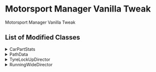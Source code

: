 # Motorsport Manager Vanilla Tweak
Motorsport Manager Vanilla Tweak
## List of Modified Classes
<details>
  <summary>CarPartStats</summary>
  
  * #### weightStrippedReliabilityMin
    Affects AI Team's weight stripping behavior relating to minimum reliability. In vanilla, the value is <code>0.5f</code> which means AI Team will weight strip their car parts down to 50% reliability, which is a very risky move. This mod changes it to <code>0.7f</code> to make sure they strip their car parts down to 70% only.
    ##### DEFAULT VALUE
    ```c#
    public const float weightStrippedReliabilityMin = 0.5f;
    ```
    ##### VANILLA TWEAK
    ```c#
    public const float weightStrippedReliabilityMin = 0.7f;
    ```
</details>

<details>
  <summary>PathData</summary>
  
  * #### CalculateLockUpZones()
    Affects how long in meters(?) the straight path is to enable the lock up zones. The default value is <code>400f</code> so if the straight path is less than 400 meters(?) then the lock up zones won't generate which means no driver will lock up in that spot. This mod changes it to <code>200f</code> so more lock up zones can be generated for each end of the straight path.
    ###### (?) = need confirmation
    ##### DEFAULT VALUE
    ```c#
    float num = 400f;
    ```
    ##### VANILLA TWEAK
    ```c#
    float num = 200f;
    ```
</details>

<details>
  <summary>TyreLockUpDirector</summary>
  
  * #### IsTyreLockUpViable()
    Affects when tyre lock up can trigger to each vehicle. For tyre lock up to happen, the function must return <code>true</code> .
    ##### DEFAULT VALUE
    ```c#
    bool isTutorialActiveInCurrentGameState = Game.instance.tutorialSystem.isTutorialActiveInCurrentGameState;
    bool flag = Game.instance.sessionManager.flag == SessionManager.Flag.Chequered;
    return inVehicle.speed <= GameUtility.MilesPerHourToMetersPerSecond(50f) && !isTutorialActiveInCurrentGameState && !inVehicle.behaviourManager.isOutOfRace && !flag && inVehicle.sessionEvents.IsReadyTo(SessionEvents.EventType.LockUp);
    ```
    For tyre lock up to trigger, one must have vehicle speed up to 50 MpH (Above it and the lock up won't happen), is not in tutorial mode, is not retired (<code>isOutOfRace</code>), is not chequered flag, and must ready to lockup. The last one (<code>IsReadyTo</code>) is calculated based on 'stress' point that will incremented overtime. Once it exceed over 1000, then <code>IsReadyTo</code> will return <code>true</code>.
    ##### VANILLA TWEAK
    ```c#
    float brakingSkill = 20f - inVehicle.driver.GetDriverStats().braking;
    float fitnessSkill = (Game.instance.sessionManager.GetNormalizedSessionTime() * 20f) - inVehicle.driver.GetDriverStats().fitness;
    float corneringSkill = 40f - inVehicle.driver.GetDriverStats().cornering - (Game.instance.sessionManager.currentSessionWeather.GetNormalizedTrackRubber() * 20f);
    float adaptabilitySkill = (Game.instance.sessionManager.currentSessionWeather.GetNormalizedTrackWater() * 20f) - inVehicle.driver.GetDriverStats().adaptability;

    float minSpeedToTriggerLockUp = (inVehicle.driver.GetDriverStats().braking * 0.75f) + (inVehicle.driver.GetDriverStats().cornering * 0.75f) + (Game.instance.sessionManager.currentSessionWeather.GetNormalizedTrackRubber() * 10f) - (Game.instance.sessionManager.currentSessionWeather.GetNormalizedTrackWater() * 10f);
    float lockUpChanceThreshold = (brakingSkill + fitnessSkill + adaptabilitySkill + corneringSkill) / 1000f;
    // change the 1000f to something else. The greater the value the less tyre lock up chance to trigger.

    bool isTutorialActiveInCurrentGameState = Game.instance.tutorialSystem.isTutorialActiveInCurrentGameState;
    bool flag = Game.instance.sessionManager.flag == SessionManager.Flag.Chequered;
    bool isLockUpTriggered = RandomUtility.GetRandom01() < lockUpChanceThreshold;
  
    return inVehicle.speed >= GameUtility.MilesPerHourToMetersPerSecond(minSpeedToTriggerLockUp) && !isTutorialActiveInCurrentGameState && !inVehicle.behaviourManager.isOutOfRace && !flag && isLockUpTriggered;
    ```
    In Vanilla Tweak, the minimum vehicle speed to trigger tyre lock up is changed to be more dynamic, calculated based on driver's braking and cornering skills, track rubber level, and track water level. <code>isReadyTo</code> is removed as well and replaced with <code>isLockUpTriggered</code>. <code>isLockUpTriggered</code> is calculated by driver's skill in braking, fitness, cornering, and adaptability. You don't have to worry about the formula, yes it is unreadable I know, however if you want to change the tyre lock up frequency, just change the line mentioned above the commented line or you can do experiment by making it from scratch.
</details>

<details>
  <summary>RunningWideDirector</summary>
  
  * #### OnSessionStarting()
    Affects -
    ##### DEFAULT VALUE
    ```c#
    int k = RandomUtility.GetRandom(0, 2);
    ```
    ##### VANILLA TWEAK
    ```c#
    int k = RandomUtility.GetRandom(-3, 5);
    if (Game.instance.sessionManager.currentSessionWeather.GetNormalizedTrackWater() > 0.3f)
      k = RandomUtility.GetRandom(0, 5);
    ```
  * #### CanRunWide()
    Determines whether the subject is valid to run wide given it checks all the conditions.
    ##### DEFAULT VALUE
    ```c#
    if (RandomUtility.GetRandom01() < (float)this.mRunWidePathUseCount[inPath.pathID] / 3f)
    {
      return false;
    }
    bool flag = inVehicle.setup.tyreSet.GetTread() != SessionStrategy.GetRecommendedTreadRightNow() && RandomUtility.GetRandom01() < 0.1f;
    if (this.mActiveRunWideChunk.runWideCount <= 0 || this.mCooldown >= 0f)
    {
      return false;
    }
    if (Game.instance.sessionManager.eventDetails.currentSession.sessionType == SessionDetails.SessionType.Qualifying)
    {
      return flag;
    }
    float t = inVehicle.driver.GetDriverStats().focus / 20f;
    float num = Mathf.Lerp(1.5f, 2f, t);
    SessionWeatherDetails currentSessionWeather = Game.instance.sessionManager.currentSessionWeather;
    bool flag2 = Game.instance.sessionManager.flag == SessionManager.Flag.Green;
    bool flag3 = currentSessionWeather.GetNormalizedTrackWater() > 0.5f && currentSessionWeather.GetNormalizedRain() > 0.2f;
    bool flag4 = inVehicle.timer.gapToAhead > 0.1f && inVehicle.timer.gapToAhead < num;
    bool flag5 = inVehicle.timer.gapToBehind > 0.1f && inVehicle.timer.gapToBehind < num;
    bool flag6 = (flag5 && flag4) || flag4;
    return flag2 && (flag6 || flag || flag3);
    ```
    test
    ##### VANILLA TWEAK
    ```c#
    TBD
    ```
    test
</details>
